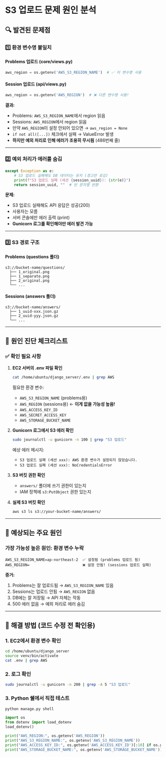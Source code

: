 # S3 업로드 문제 원인 분석

## 🔍 발견된 문제점

### 1️⃣ **환경 변수명 불일치**

#### Problems 업로드 (core/views.py)
```python
aws_region = os.getenv('AWS_S3_REGION_NAME')  # ✅ 이 변수명 사용
```

#### Session 업로드 (api/views.py)
```python
aws_region = os.getenv('AWS_REGION')  # ❌ 다른 변수명 사용!
```

**결과:**
- Problems: `AWS_S3_REGION_NAME`에서 region 읽음
- Sessions: `AWS_REGION`에서 region 읽음
- 만약 `AWS_REGION`이 설정 안되어 있으면 → `aws_region = None`
- `if not all([...])` 체크에서 실패 → ValueError 발생
- **하지만 예외 처리로 인해 에러가 조용히 무시됨** (486번째 줄)

---

### 2️⃣ **예외 처리가 에러를 숨김**

```python
except Exception as e:
    # S3 업로드 실패해도 DB 데이터는 유지 (경고만 로깅)
    print(f"S3 업로드 실패 (세션 {session_uuid}): {str(e)}")
    return session_uuid, ""  # 빈 문자열 반환
```

**문제:**
- S3 업로드 실패해도 API 응답은 성공(200)
- 사용자는 모름
- 서버 콘솔에만 에러 출력 (print)
- **Gunicorn 로그를 확인해야만 에러 발견 가능**

---

### 3️⃣ **S3 경로 구조**

#### Problems (questions 폴더)
```
s3://bucket-name/questions/
  ├── 1_original.png
  ├── 1_separate.png
  ├── 2_original.png
  └── ...
```

#### Sessions (answers 폴더)
```
s3://bucket-name/answers/
  ├── 1_uuid-xxx.json.gz
  ├── 2_uuid-yyy.json.gz
  └── ...
```

---

## 🔬 원인 진단 체크리스트

### ✅ 확인 필요 사항

1. **EC2 서버의 .env 파일 확인**
   ```bash
   cat /home/ubuntu/django_server/.env | grep AWS
   ```
   
   필요한 환경 변수:
   - `AWS_S3_REGION_NAME` (problems용)
   - `AWS_REGION` (sessions용) ← **이게 없을 가능성 높음!**
   - `AWS_ACCESS_KEY_ID`
   - `AWS_SECRET_ACCESS_KEY`
   - `AWS_STORAGE_BUCKET_NAME`

2. **Gunicorn 로그에서 S3 에러 확인**
   ```bash
   sudo journalctl -u gunicorn -n 100 | grep "S3 업로드"
   ```
   
   예상 에러 메시지:
   - `S3 업로드 실패 (세션 xxx): AWS 환경 변수가 설정되지 않았습니다.`
   - `S3 업로드 실패 (세션 xxx): NoCredentialsError`

3. **S3 버킷 권한 확인**
   - `answers/` 폴더에 쓰기 권한이 있는지
   - IAM 정책에 `s3:PutObject` 권한 있는지

4. **실제 S3 버킷 확인**
   ```bash
   aws s3 ls s3://your-bucket-name/answers/
   ```

---

## 🎯 예상되는 주요 원인

### **가장 가능성 높은 원인: 환경 변수 누락**

```
AWS_S3_REGION_NAME=ap-northeast-2  ✅ 설정됨 (problems 업로드 됨)
AWS_REGION=                        ❌ 설정 안됨! (sessions 업로드 실패)
```

**증거:**
1. Problems는 잘 업로드됨 → `AWS_S3_REGION_NAME` 있음
2. Sessions는 업로드 안됨 → `AWS_REGION` 없음
3. DB에는 잘 저장됨 → API 자체는 작동
4. 500 에러 없음 → 예외 처리로 에러 숨김

---

## 🔧 해결 방법 (코드 수정 전 확인용)

### 1. EC2에서 환경 변수 확인
```bash
cd /home/ubuntu/django_server
source venv/bin/activate
cat .env | grep AWS
```

### 2. 로그 확인
```bash
sudo journalctl -u gunicorn -n 200 | grep -A 5 "S3 업로드"
```

### 3. Python 쉘에서 직접 테스트
```bash
python manage.py shell
```
```python
import os
from dotenv import load_dotenv
load_dotenv()

print("AWS_REGION:", os.getenv('AWS_REGION'))
print("AWS_S3_REGION_NAME:", os.getenv('AWS_S3_REGION_NAME'))
print("AWS_ACCESS_KEY_ID:", os.getenv('AWS_ACCESS_KEY_ID')[:10] if os.getenv('AWS_ACCESS_KEY_ID') else None)
print("AWS_STORAGE_BUCKET_NAME:", os.getenv('AWS_STORAGE_BUCKET_NAME'))
```

